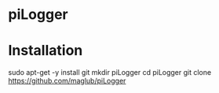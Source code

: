 piLogger
========



Installation
========

sudo apt-get -y install git
mkdir piLogger
cd piLogger
git clone https://github.com/maglub/piLogger
